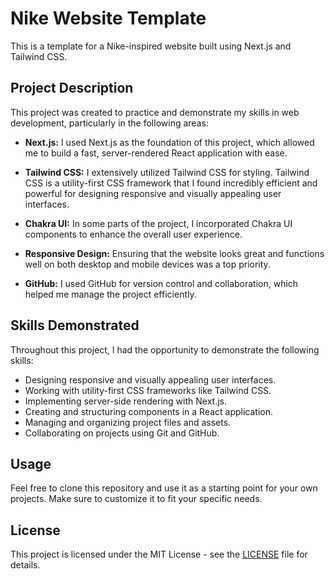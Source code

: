 # Nike Website Template

This is a template for a Nike-inspired website built using Next.js and Tailwind CSS.

## Project Description

This project was created to practice and demonstrate my skills in web development, particularly in the following areas:

- **Next.js:** I used Next.js as the foundation of this project, which allowed me to build a fast, server-rendered React application with ease.

- **Tailwind CSS:** I extensively utilized Tailwind CSS for styling. Tailwind CSS is a utility-first CSS framework that I found incredibly efficient and powerful for designing responsive and visually appealing user interfaces.

- **Chakra UI:** In some parts of the project, I incorporated Chakra UI components to enhance the overall user experience.

- **Responsive Design:** Ensuring that the website looks great and functions well on both desktop and mobile devices was a top priority.

- **GitHub:** I used GitHub for version control and collaboration, which helped me manage the project efficiently.

## Skills Demonstrated

Throughout this project, I had the opportunity to demonstrate the following skills:

- Designing responsive and visually appealing user interfaces.
- Working with utility-first CSS frameworks like Tailwind CSS.
- Implementing server-side rendering with Next.js.
- Creating and structuring components in a React application.
- Managing and organizing project files and assets.
- Collaborating on projects using Git and GitHub.

## Usage

Feel free to clone this repository and use it as a starting point for your own projects. Make sure to customize it to fit your specific needs.

## License

This project is licensed under the MIT License - see the [LICENSE](LICENSE) file for details.
